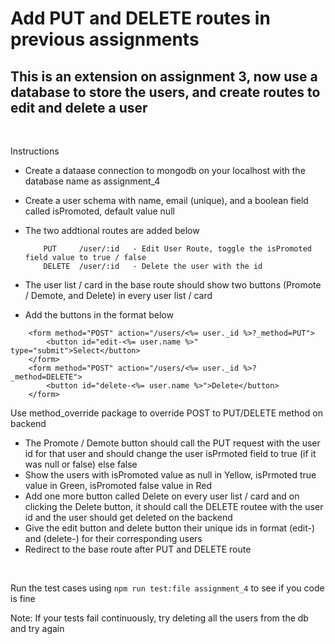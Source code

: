 # Add PUT and DELETE routes in previous assignments

## This is an extension on assignment 3, now use a database to store the users, and create routes to edit and delete a user

<br />

Instructions
* Create a dataase connection to mongodb on your localhost with the database name as assignment_4
* Create a user schema with name, email (unique), and a boolean field called isPromoted, default value null
* The two addtional routes are added below
    ```
        PUT     /user/:id   - Edit User Route, toggle the isPromoted field value to true / false
        DELETE  /user/:id   - Delete the user with the id
    ```

* The user list / card in the base route should show two buttons (Promote / Demote, and Delete) in every user list / card
* Add the buttons in the format below
```
    <form method="POST" action="/users/<%= user._id %>?_method=PUT">
        <button id="edit-<%= user.name %>" type="submit">Select</button>
    </form>
    <form method="POST" action="/users/<%= user._id %>?_method=DELETE">
        <button id="delete-<%= user.name %>">Delete</button>
    </form>                    
```
Use method_override package to override POST to PUT/DELETE method on backend
* The Promote / Demote button should call the PUT request with the user id for that user and should change the user isPrmoted field to true (if it was null or false) else false
* Show the users with isPromoted value as null in Yellow, isPrmoted true value in Green, isPromoted false value in Red
* Add one more button called Delete on every user list / card and on clicking the Delete button, it should call the DELETE routee with the user id and the user should get deleted on the backend
* Give the edit button and delete button their unique ids in format (edit-<name>) and (delete-<name>) for their corresponding users
* Redirect to the base route after PUT and DELETE route

<br/>

Run the test cases using ```npm run test:file assignment_4``` to see if you code is fine

Note: If your tests fail continuously, try deleting all the users from the db and try again